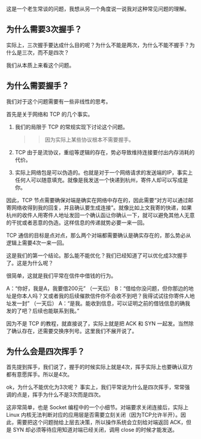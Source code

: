 这是一个老生常谈的问题，我想从另一个角度说一说我对这种常见问题的理解。

## 为什么需要3次握手？

实际上，三次握手要达成什么目的呢？为什么不能是两次，为什么不能不握手？为什么是三次，而不是四次？

我们从本质上来看这个问题。

## 为什么需要握手？

我们对于这个问题需要有一些非线性的思考。

首先是关于网络和 TCP 的几个事实。

1. 我们的局限于 TCP 的常规实现下讨论这个问题。
	>> 因为实际上某些协议根本不需要握手。
	
2. TCP 由于是流协议，重组等逻辑的存在，势必导致维持连接要付出内存消耗的代价。

3. 实际上网络包是可以伪造的。也就是对于一个网络请求的发送端的IP，事实上任何人可以随意填充。就像是我发送一个快递到杭州，寄件人却可以写成是你。

因此，TCP 节点需要确保对端是确实在网络中存在的，因此需要“对方可以通过邮寄网络收得到我的回复，并且确认要生成连接”。就像比如上文我寄的快递，如果杭州的收件人用寄件人地址发回一个确认函让你确认一下，就可以避免其他人无意的干扰或者恶意的伪造。这样信息的传递就势必要一来一回。


TCP 通信的目标是点对点，那么两个对端都需要确认是确实存在的，那么势必从逻辑上需要4次一来一回。

这是我们的第一个结论。那么能不能优化？我们已经知道了可以优化成3次握手了。这是为什么呢？

很简单，这就是我们平常在信件中借钱的行为。

A：“你好，我是A，我要借200元”
（一天后）
B：“借给你没问题，但你那边的地址是你本人吗？又或者我的后续催款信件你不会收不到吧？我得试试往你寄件人地址发一封”
（一天后）
A：“是我。能收到信息，可以证明之前的借钱信息的确我发的了吧？后续也能联系到我。”

因为不是 TCP 的教程，就直接说了，实际上就是把 ACK 和 SYN 一起发。当然除了确认存在，还需要交换序列号。这里我们不展开说了。


## 为什么会是四次挥手？


首先提到挥手，我们说了，握手的时候实际上就是4次，挥手实际上也要确认双方都有意愿挥手。所以是4次。

ok，为什么不能优化为3次呢？ 事实上，我们平常说为什么是四次挥手，常常强调的点是，挥手为什么不是3次而是四次。


这非常简单，也是 Socket 编程中的一个小细节。对端要求关闭连接后，实际上 Linux 内核无法判断对应的应用层是否需要立刻关闭（因为TCP允许半开）。因此，需要把这个问题抛给上层去决策，所以操作系统会立刻给对端返回 ACK，但是 SYN 却必须等待应用知道对端已经关闭，调用 close 的时候才能发送。

 
